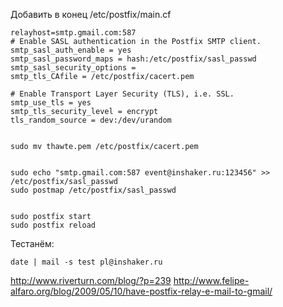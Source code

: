
Добавить в конец /etc/postfix/main.cf

	relayhost=smtp.gmail.com:587
	# Enable SASL authentication in the Postfix SMTP client.
	smtp_sasl_auth_enable = yes
	smtp_sasl_password_maps = hash:/etc/postfix/sasl_passwd
	smtp_sasl_security_options =
	smtp_tls_CAfile = /etc/postfix/cacert.pem
	
	# Enable Transport Layer Security (TLS), i.e. SSL.
	smtp_use_tls = yes
	smtp_tls_security_level = encrypt
	tls_random_source = dev:/dev/urandom


	sudo mv thawte.pem /etc/postfix/cacert.pem


	sudo echo "smtp.gmail.com:587 event@inshaker.ru:123456" >> /etc/postfix/sasl_passwd
	sudo postmap /etc/postfix/sasl_passwd


	sudo postfix start
	sudo postfix reload


Тестанём:

	date | mail -s test pl@inshaker.ru


http://www.riverturn.com/blog/?p=239
http://www.felipe-alfaro.org/blog/2009/05/10/have-postfix-relay-e-mail-to-gmail/
